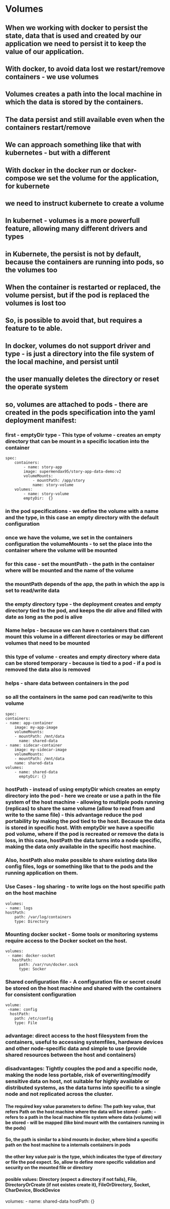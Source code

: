# Volumes
## When we working with docker to persist the state, data that is used and created by our application we need to persist it to keep the value of our application.

## With docker, to avoid data lost we restart/remove containers - we use volumes 
## Volumes creates a path into the local machine in which the data is stored by the containers.
## The data persist and still available even when the containers restart/remove

## We can approach something like that with kubernetes - but with a different
## With docker in the docker run or docker-compose we set the volume for the application, for kubernete
## we need to instruct kubernete to create a volume 

## In kubernet - volumes is a more powerfull feature, allowing many different drivers and types
## in Kubernete, the persist is not by default, because the containers are running into pods, so the volumes too
## When the container is restarted or replaced, the volume persist, but if the pod is replaced the volumes is lost too
## So, is possible to avoid that, but requires a feature to te able.

## In docker, volumes do not support driver and type - is just a directory into the file system of the local machine, and persist until 
## the user manually deletes the directory or reset the operate system

## so, volumes are attached to pods - there are created in the pods specification into the yaml deployment manifest:
### first - emptyDir type - This type of volume - creates an empty directory that can be mount in a specific location into the container 
    spec:
        containers:
            - name: story-app
            image: supermendax95/story-app-data-demo:v2
            volumeMounts: 
                - mountPath: /app/story
                name: story-volume
        volumes:
            - name: story-volume
            emptyDir:  {}

### in the pod specifications - we define the volume with a name and the type, in this case an empty directory with the default configuration 
### once we have the volume, we set in the containers configuration the volumeMounts - to set the place into the container where the volume will be mounted
### for this case - set the mountPath - the path in the container where will be mounted and the name of the volume
### the mountPath depends of the app, the path in which the app is set to read/write data 
### the empty directory type - the deployment creates and empty directory tied to the pod, and keeps the dir alive and filled with date as long as the pod is alive
### Name helps - because we can have n containers that can mount this volume in a different directories or may be different volumes that need to be mounted
### this type of volume - creates and empty directory where data can be stored temporary - because is tied to a pod - if a pod is removed the data also is removed
### helps - share data between containers in the pod
### so all the containers in the same pod can read/write to this volume 
    spec:
    containers:
    - name: app-container
        image: my-app-image
        volumeMounts:
        - mountPath: /mnt/data
          name: shared-data
    - name: sidecar-container
        image: my-sidecar-image
        volumeMounts:
        - mountPath: /mnt/data
        name: shared-data
    volumes:
        - name: shared-data
          emptyDir: {}
### hostPath - instead of using emptyDir which creates an empty directory into the pod - here we create or use a path in the file system of the host machine - allowing to multiple pods running (replicas) to share the same volume (allow to read from and write to the same file) - this advantage reduce the pod portability by making the pod tied to the host. Because the data is stored in specific host. With emptyDir we have a specific pod volume, where if the pod is recreated or remove the data is loss, in this case, hostPath the data turns into a node specific, making the data only available in the specific host machine.
### Also, hostPath also make possible to share existing data like config files, logs or something like that to the pods and the running application on them. 
### Use Cases - log sharing - to write logs on the host specific path on the host machine
    volumes:
    - name: logs
    hostPath:
        path: /var/log/containers
        type: Directory
### Mounting docker socket - Some tools or monitoring systems require access to the Docker socket on the host.
    volumes:
     - name: docker-socket
       hostPath:
          path: /var/run/docker.sock
          type: Socker
### Shared configuration file - A configuration file or secret could be stored on the host machine and shared with the containers for consistent configuration
    volume:
     -name: config
      hostPath:
        path: /etc/config
        type: File
### advantage: direct access to the host filesystem from the containers, useful to accessing systemfiles, hardware devices and other node-specific data and simple to use (provide shared resources between the host and containers)
### disadvantages: Tightly couples the pod and a specific node, making the node less portable, risk of overwriting/modify sensitive data on host, not suitable for highly available or distributed systems, as the data turns into specific to a single node and not replicated across the cluster.
#### The required key value parameters to define: The path key value, that refers Path on the host machine where the data will be stored - path: - refers to a path in the local machine file system where data (volume) will be stored - will be mapped (like bind mount with the containers running in the pods) 
#### So, the path is similar to a bind mounts in docker, where bind a specific path on the host machine to a internals containers in pods
#### the other key value pair is the type, which indicates the type of directory or file the pod expect. So, allow to define more specific validation and security on the mounted file or directory
#### posible values: Directory (expect a directory if not fails), File, DirectoryOrCreate (if not existes create it), FileOrDirectory, Socket, CharDevice, BlockDevice
volumes:
        - name: shared-data
          hostPath: {}